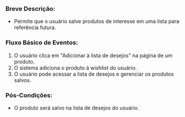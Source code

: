 ### Breve Descrição:
- Permite que o usuário salve produtos de interesse em uma lista para referência futura.

### Fluxo Básico de Eventos:

1. O usuário clica em "Adicionar à lista de desejos" na página de um produto.
2. O sistema adiciona o produto à wishlist do usuário.
3. O usuário pode acessar a lista de desejos e gerenciar os produtos salvos.

### Pós-Condições:
- O produto será salvo na lista de desejos do usuário.


